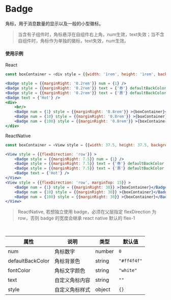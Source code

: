 # Badge

角标，用于消息数量的显示以及一般的小型徽标。

> 当含有子组件时，角标悬浮在自组件右上角，num生效，text失效；当不含自组件时，角标作为单独的徽标，text失效，num生效。

#### 使用示例

React

```js
const boxContainer = <div style = {{width: '1rem', height: '1rem', backgroundColor: '#eee'}} ></div>
```

```jsx
<Badge style = {{marginRight: '0.2rem'}} num = {1} />
<Badge style = {{marginRight: '0.2rem'}} text = {'券'} defaultBackColor = {'#f19736'} />
<Badge style = {{marginRight: '0.2rem'}} text = {'惠'} defaultBackColor = {'#3eaf7c'} />
<Badge text = {'Hot'} />
<div>
    <br/>
    <Badge num = {1} style = {{marginRight: '0.8rem'}} >{boxContainer}</Badge>
    <Badge num = {10} style = {{marginRight: '0.8rem'}} >{boxContainer}</Badge>
    <Badge num = {100} style = {{marginRight: '0.8rem'}} >{boxContainer}</Badge>
</div>
```

ReactNative

```js
const boxContainer = <View style = {{width: 37.5, height: 37.5, backgroundColor: '#eee'}} ></View>
```

```jsx
<View style = {{flexDirection: 'row'}} >
    <Badge style = {{marginRight: 7.5}} num = {1} />
    <Badge style = {{marginRight: 7.5}} text = {'券'} defaultBackColor = {'#f19736'} />
    <Badge style = {{marginRight: 7.5}} text = {'惠'} defaultBackColor = {'#3eaf7c'} />
    <Badge text = {'Hot'} />
</View>
<View style = {{flexDirection: 'row', marginTop: 15}} >
    <Badge num = {1} style = {{marginRight: 30}} >{boxContainer}</Badge>
    <Badge num = {10} style = {{marginRight: 30}} >{boxContainer}</Badge>
    <Badge num = {100} style = {{marginRight: 30}} >{boxContainer}</Badge>
</View>
```

> ReactNative, 若想独立使用 badge，必须在父层指定 flexDirection 为 row，否则 badge 的宽度会继承 react native 默认的 flex-1

<br/>

属性 | 说明 | 类型 | 默认值
----|-----|------|------
num | 角标数字 | number | `0`
defaultBackColor | 角标背景色 | string | `"#ff4f4f"`
fontColor | 角标文字颜色 | string | `"white"`
text | 自定义角标内容 | string | `""`
style | 自定义角标样式 | object | `{}`